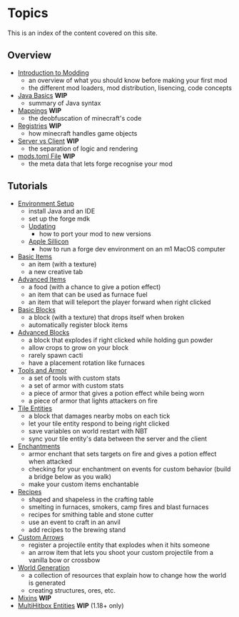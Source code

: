 # Topics 

This is an index of the content covered on this site.

## Overview

- [Introduction to Modding](intro)
    - an overview of what you should know before making your first mod
    - the different mod loaders, mod distribution, lisencing, code concepts
- [Java Basics](java-basics) **WIP**
    - summary of Java syntax 
- [Mappings](mappings) **WIP**
    - the deobfuscation of minecraft's code
- [Registries](registries) **WIP**
    - how minecraft handles game objects
- [Server vs Client](sides) **WIP**
    - the separation of logic and rendering
- [mods.toml File](mods-toml) **WIP**
    - the meta data that lets forge recognise your mod

## Tutorials 

- [Environment Setup](environment-setup)
    - install Java and an IDE
    - set up the forge mdk
    - [Updating](updating) 
        - how to port your mod to new versions
    - [Apple Sillicon](m1)
        - how to run a forge dev environment on an m1 MacOS computer 
- [Basic Items](basic-items)
    - an item (with a texture)
    - a new creative tab
- [Advanced Items](advanced-items)
    - a food (with a chance to give a potion effect)
    - an item that can be used as furnace fuel
    - an item that will teleport the player forward when right clicked
- [Basic Blocks](basic-blocks)
    - a block (with a texture) that drops itself when broken
    - automatically register block items
- [Advanced Blocks](advanced-blocks)
    - a block that explodes if right clicked while holding gun powder
    - allow crops to grow on your block
    - rarely spawn cacti 
    - have a placement rotation like furnaces
- [Tools and Armor](tools-armor)
    - a set of tools with custom stats 
    - a set of armor with custom stats
    - a piece of armor that gives a potion effect while being worn
    - a piece of armor that lights attackers on fire 
- [Tile Entities](tile-entities)
    - a block that damages nearby mobs on each tick
    - let your tile entity respond to being right clicked
    - save variables on world restart with NBT
    - sync your tile entity's data between the server and the client
- [Enchantments](enchantments)
    - armor enchant that sets targets on fire and gives a potion effect when attacked
    - checking for your enchantment on events for custom behavior (build a bridge below as you walk)
    - make your custom items enchantable 
- [Recipes](recipes)
    - shaped and shapeless in the crafting table
    - smelting in furnaces, smokers, camp fires and blast furnaces
    - recipes for smithing table and stone cutter
    - use an event to craft in an anvil
    - add recipes to the brewing stand
- [Custom Arrows](arrows)
    - register a projectile entity that explodes when it hits someone
    - an arrow item that lets you shoot your custom projectile from a vanilla bow or crossbow
- [World Generation](world-gen)
    - a collection of resources that explain how to change how the world is generated 
    - creating structures, ores, etc. 
- [Mixins](mixins) **WIP**
- [MultiHitbox Entities](multihitbox) **WIP** (1.18+ only)